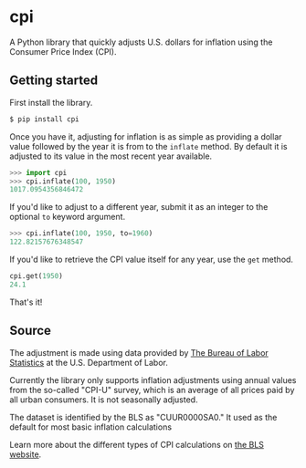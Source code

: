 # cpi

A Python library that quickly adjusts U.S. dollars for inflation using the Consumer Price Index (CPI).

## Getting started

First install the library.

```bash
$ pip install cpi
```

Once you have it, adjusting for inflation is as simple as providing a dollar value followed by the year it is from to  the `inflate` method. By default it is adjusted to its value in the most recent year available.

```python
>>> import cpi
>>> cpi.inflate(100, 1950)
1017.0954356846472
```

If you'd like to adjust to a different year, submit it as an integer to the optional `to` keyword argument.

```python
>>> cpi.inflate(100, 1950, to=1960)
122.82157676348547
```

If you'd like to retrieve the CPI value itself for any year, use the `get` method.

```python
cpi.get(1950)
24.1
```

That's it!


## Source

The adjustment is made using data provided by [The Bureau of Labor Statistics](https://www.bls.gov/cpi/home.htm) at the U.S. Department of Labor.

Currently the library only supports inflation adjustments using annual values from the so-called "CPI-U" survey, which is an average of all prices paid by all urban consumers. It is not seasonally adjusted.

The dataset is identified by the BLS as "CUUR0000SA0." It used as the default for most basic inflation calculations

Learn more about the different types of CPI calculations on [the BLS website](https://www.bls.gov/cpi/questions-and-answers.htm).
